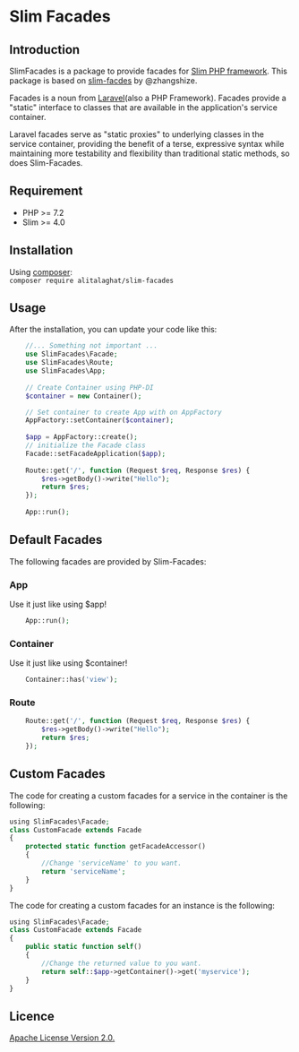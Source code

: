 # Slim Facades

## Introduction

SlimFacades is a package to provide facades for 
[Slim PHP framework](https://www.slimframework.com). This package is based on [slim-facdes](https://github.com/zhshize/slim-facades) by @zhangshize.

Facades is a noun from [Laravel](https://laravel.com)(also a PHP Framework).  Facades provide a
 "static" interface to classes that are available in the application's service 
 container.
 
Laravel facades serve as "static proxies" to underlying classes in the service 
container, providing the benefit of a terse, expressive syntax while maintaining
more testability and flexibility than traditional static methods, so does 
Slim-Facades.

## Requirement

+ PHP >= 7.2
+ Slim >= 4.0

## Installation

Using [composer](https://getcomposer.org/):<br>
`composer require alitalaghat/slim-facades`

## Usage

After the installation, you can update your code like this:

```php
    //... Something not important ...
    use SlimFacades\Facade;
    use SlimFacades\Route;
    use SlimFacades\App;
    
    // Create Container using PHP-DI
    $container = new Container();

    // Set container to create App with on AppFactory
    AppFactory::setContainer($container);
    
    $app = AppFactory::create();
    // initialize the Facade class
    Facade::setFacadeApplication($app);
    
    Route::get('/', function (Request $req, Response $res) {
        $res->getBody()->write("Hello");
        return $res;
    });
    
    App::run();
```

## Default Facades

The following facades are provided by Slim-Facades:

### App

Use it just like using $app!

```php
    App::run();
```

### Container

Use it just like using $container!

```php
    Container::has('view');
```

### Route

```php
    Route::get('/', function (Request $req, Response $res) {
        $res->getBody()->write("Hello");
        return $res;
    });
```

## Custom Facades

The code for creating a custom facades for a service in the container is the 
following:

```php
using SlimFacades\Facade;
class CustomFacade extends Facade
{
    protected static function getFacadeAccessor()
    {
        //Change 'serviceName' to you want.
        return 'serviceName';
    }
}
```

The code for creating a custom facades for an instance is the following:

```php
using SlimFacades\Facade;
class CustomFacade extends Facade
{
    public static function self()
    {
        //Change the returned value to you want.
        return self::$app->getContainer()->get('myservice');
    }
}
```

## Licence

[Apache License Version 2.0.](LICENSE)
